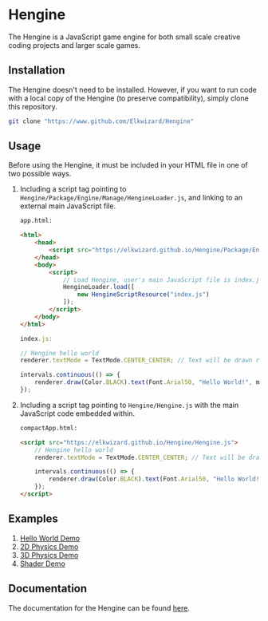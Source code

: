 # Hengine
The Hengine is a JavaScript game engine for both small scale creative coding projects and larger scale games.

## Installation
The Hengine doesn't need to be installed. However, if you want to run code with a local copy of the Hengine (to preserve compatibility), simply clone this repository.

```bash
git clone "https://www.github.com/Elkwizard/Hengine"
```

## Usage
Before using the Hengine, it must be included in your HTML file in one of two possible ways.

1. Including a script tag pointing to `Hengine/Package/Engine/Manage/HengineLoader.js`, and linking to an external main JavaScript file.

    ```html
    app.html:

    <html>
        <head>
            <script src="https://elkwizard.github.io/Hengine/Package/Engine/Manage/HengineLoader.js"></script>
        </head>
        <body>
            <script>
                // Load Hengine, user's main JavaScript file is index.js in this example.
                HengineLoader.load([
                    new HengineScriptResource("index.js")
                ]);
            </script>
        </body>
    </html>
    ```
    ```js
    index.js:

    // Hengine hello world
    renderer.textMode = TextMode.CENTER_CENTER; // Text will be drawn relative to its center

    intervals.continuous(() => {
        renderer.draw(Color.BLACK).text(Font.Arial50, "Hello World!", middle); // Draw "Hello World" to the middle of the screen
    });
    ```

2. Including a script tag pointing to `Hengine/Hengine.js` with the main JavaScript code embedded within.

    ```html
    compactApp.html:

    <script src="https://elkwizard.github.io/Hengine/Hengine.js">
        // Hengine hello world
        renderer.textMode = TextMode.CENTER_CENTER; // Text will be drawn relative to its center

        intervals.continuous(() => {
            renderer.draw(Color.BLACK).text(Font.Arial50, "Hello World!", middle); // Draw "Hello World" to the middle of the screen
        });
    </script>
    ```

## Examples
1. [Hello World Demo](https://elkwizard.github.io/Hengine/Demos/HelloWorld.html)
2. [2D Physics Demo](https://elkwizard.github.io/Hengine/Demos/Physics2D.html)
2. [3D Physics Demo](https://elkwizard.github.io/Hengine/Demos/Physics3D.html)
3. [Shader Demo](https://elkwizard.github.io/Hengine/Demos/Shader.html)

## Documentation

The documentation for the Hengine can be found [here](https://elkwizard.github.io/Hengine/Docs/Generated/index.html).
